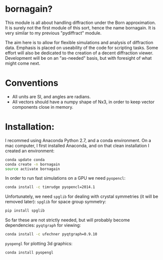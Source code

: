 # bornagain?

This module is all about handling diffraction under the Born approximation.  It is surely not the first module of this sort, hence the name bornagain.  It is very similar to my previous "pydiffract" module.

The aim here is to allow for flexible simulations and analysis of diffraction data.  Emphasis is placed on useability of the code for scripting tasks.  Some effort will also be dedicated to the creation of a decent diffraction viewer.  Development will be on an "as-needed" basis, but with foresight of what might come next.

# Conventions

* All units are SI, and angles are radians.
* All vectors should have a numpy shape of Nx3, in order to keep vector components close in memory.

# Installation:

I recommed using Anaconda Python 2.7, and a conda environment.  On a mac computer, I first installed Anaconda, and on that clean installation I created an environment:
``` bash
conda update conda
conda create -n bornagain
source activate bornagain
```
In order to run fast simulations on a GPU we need `pyopencl`:
```bash
conda install -c timrudge pyopencl=2014.1
```
Unfortunately, we need `spglib` for dealing with crystal symmetries (it will be removed later):
`spglib` for space group symmetry:
```bash
pip install spglib
```
So far these are not strictly needed, but will probably become dependencies:
`pyqtgraph` for viewing:
```bash
conda install -c ufechner pyqtgraph=0.9.10
```
`pyopengl` for plotting 3d graphics:
```bash
conda install pyopengl
```
